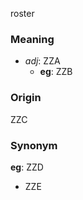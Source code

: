 roster
### Meaning
+ _adj_: ZZA
    + __eg__: ZZB

### Origin

ZZC

### Synonym

__eg__: ZZD

+ ZZE


